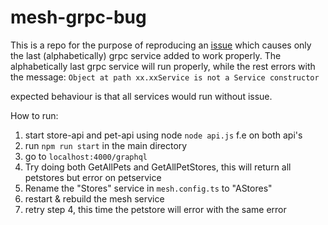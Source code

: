 # mesh-grpc-bug

This is a repo for the purpose of reproducing an [issue](https://github.com/ardatan/graphql-mesh/issues/7962 ) which causes only the last (alphabetically) grpc service added to work properly.
The alphabetically last grpc service will run properly, while the rest errors with the message:
`Object at path xx.xxService is not a Service constructor` 

expected behaviour is that all services would run without issue.

How to run:
1. start store-api and pet-api using node `node api.js` f.e on both api's
2. run `npm run start` in the main directory
3. go to `localhost:4000/graphql`
4. Try doing both GetAllPets and GetAllPetStores, this will return all petstores but error on petservice
5. Rename the "Stores" service in `mesh.config.ts` to "AStores"
6. restart & rebuild the mesh service
7. retry step 4, this time the petstore will error with the same error